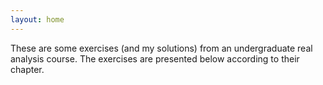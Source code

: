 ```yaml
---
layout: home
---
```

These are some exercises (and my solutions) from an undergraduate real analysis
course. The exercises are presented below according to their chapter.
